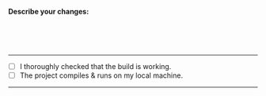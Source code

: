 <strong>Describe your changes:</strong>


<br>
<br>
<br>




______________________________________________________________________

- [ ] I thoroughly checked that the build is working. <br>
- [ ] The project compiles & runs on my local machine.

______________________________________________________________________
